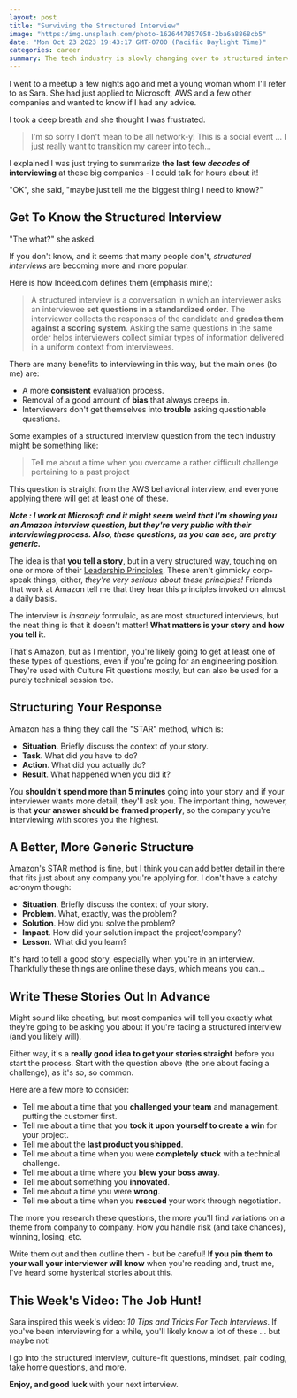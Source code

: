 ```yaml
---
layout: post
title: "Surviving the Structured Interview"
image: "https:/img.unsplash.com/photo-1626447857058-2ba6a8868cb5"
date: "Mon Oct 23 2023 19:43:17 GMT-0700 (Pacific Daylight Time)"
categories: career
summary: The tech industry is slowly changing over to structured interviews, but most people don't know what they are and that they have a formula!       
---
```


I went to a meetup a few nights ago and met a young woman whom I'll refer to as Sara. She had just applied to Microsoft, AWS and a few other companies and wanted to know if I had any advice.

I took a deep breath and she thought I was frustrated.

> I'm so sorry I don't mean to be all network-y! This is a social event ... I just really want to transition my career into tech...

I explained I was just trying to summarize **the last few _decades_ of interviewing** at these big companies - I could talk for hours about it!

"OK", she said, "maybe just tell me the biggest thing I need to know?"

## Get To Know the Structured Interview 

"The what?" she asked.

If you don't know, and it seems that many people don't, _structured interviews_ are becoming more and more popular. 

Here is how Indeed.com defines them (emphasis mine):

> A structured interview is a conversation in which an interviewer asks an interviewee **set questions in a standardized order**. The interviewer collects the responses of the candidate and **grades them against a scoring system**. Asking the same questions in the same order helps interviewers collect similar types of information delivered in a uniform context from interviewees.

There are many benefits to interviewing in this way, but the main ones (to me) are:

* A more **consistent** evaluation process.
* Removal of a good amount of **bias** that always creeps in.
* Interviewers don't get themselves into **trouble** asking questionable questions.

Some examples of a structured interview question from the tech industry might be something like:

> Tell me about a time when you overcame a rather difficult challenge pertaining to a past project

This question is straight from the AWS behavioral interview, and everyone applying there will get at least one of these.

**_Note_ _: I work at Microsoft and it might seem weird that I'm showing you an Amazon interview question, but they're very public with their interviewing process. Also, these questions, as you can see, are pretty generic._**

The idea is that **you tell a story**, but in a very structured way, touching on one or more of their [Leadership Principles](https://www.amazon.jobs/content/en/our-workplace/leadership-principles). These aren't gimmicky corp-speak things, either, _they're very serious about these principles!_ Friends that work at Amazon tell me that they hear this principles invoked on almost a daily basis.

The interview is _insanely_ formulaic, as are most structured interviews, but the neat thing is that it doesn't matter! **What matters is your story and how you tell it**.

That's Amazon, but as I mention, you're likely going to get at least one of these types of questions, even if you're going for an engineering position. They're used with Culture Fit questions mostly, but can also be used for a purely technical session too. 

## Structuring Your Response

Amazon has a thing they call the "STAR" method, which is:

* **Situation**. Briefly discuss the context of your story.
* **Task**. What did you have to do?
* **Action**. What did you actually do?
* **Result**. What happened when you did it?

You **shouldn't spend more than 5 minutes** going into your story and if your interviewer wants more detail, they'll ask you. The important thing, however, is that **your answer should be framed properly**, so the company you're interviewing with scores you the highest.

## A Better, More Generic Structure

Amazon's STAR method is fine, but I think you can add better detail in there that fits just about any company you're applying for. I don't have a catchy acronym though:

* **Situation**. Briefly discuss the context of your story.
* **Problem**. What, exactly, was the problem?
* **Solution**. How did you solve the problem?
* **Impact**. How did your solution impact the project/company?
* **Lesson**. What did you learn?

It's hard to tell a good story, especially when you're in an interview. Thankfully these things are online these days, which means you can...

## Write These Stories Out In Advance

Might sound like cheating, but most companies will tell you exactly what they're going to be asking you about if you're facing a structured interview (and you likely will).

Either way, it's a **really good idea to get your stories straight** before you start the process. Start with the question above (the one about facing a challenge), as it's so, so common.

Here are a few more to consider:

* Tell me about a time that you **challenged your team** and management, putting the customer first.
* Tell me about a time that you **took it upon yourself to create a win** for your project.
* Tell me about the **last product you shipped**.
* Tell me about a time when you were **completely stuck** with a technical challenge.
* Tell me about a time where you **blew your boss away**.
* Tell me about something you **innovated**.
* Tell me about a time you were **wrong**.
* Tell me about a time when you **rescued** your work through negotiation.

The more you research these questions, the more you'll find variations on a theme from company to company. How you handle risk (and take chances), winning, losing, etc.

Write them out and then outline them - but be careful! **If you pin them to your wall your interviewer will know** when you're reading and, trust me, I've heard some hysterical stories about this.

## This Week's Video: The Job Hunt!

Sara inspired this week's video: _10 Tips and Tricks For Tech Interviews_. If you've been interviewing for a while, you'll likely know a lot of these ... but maybe not!

I go into the structured interview, culture-fit questions, mindset, pair coding, take home questions, and more.

**Enjoy, and good luck** with your next interview.